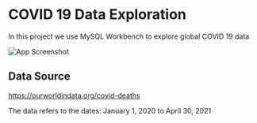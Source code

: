 
# COVID 19 Data Exploration

In this project we use MySQL Workbench to explore global COVID 19 data

![App Screenshot](https://github.com/Shahaf-Yagoda/PortfolioProject/blob/main/Assets/covidstats.jpg?raw=true)


## Data Source
https://ourworldindata.org/covid-deaths

The data refers to the dates: January 1, 2020 to April 30, 2021

